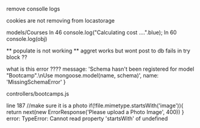 remove consolle logs

cookies are not removing from locastorage 

models/Courses 
ln 46 console.log("Calculating cost ....".blue);
ln 60 console.log(obj)


** populate is not working
** aggret works but wont post to db  fails in try block ??

what is this error ????
  message:
   'Schema hasn\'t been registered for model "Bootcamp".\nUse mongoose.model(name, schema)',
  name: 'MissingSchemaError' }

controllers/bootcamps.js

line 187
                //make sure it is a photo
   if(!file.mimetype.startsWith('image')){
   return next(new ErrorResponse('Please upload a Photo Image', 400))
   }
  error: TypeError: Cannot read property 'startsWith' of undefined